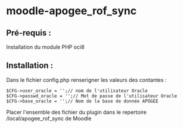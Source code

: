 # moodle-apogee_rof_sync

## Pré-requis :

Installation du module PHP oci8 

## Installation :

Dans le fichier config.php renserigner les valeurs des contantes :

```
$CFG->user_oracle = '';// nom de l'utilisateur Oracle
$CFG->passwd_oracle = '';// Mot de passe de l'utilisateur Oracle
$CFG->base_oracle = '';// Nom de la base de donnée APOGEE
```
Placer l'ensemble des fichier du plugin dans le repertoire /local/apogee_rof_sync de Moodle
 

